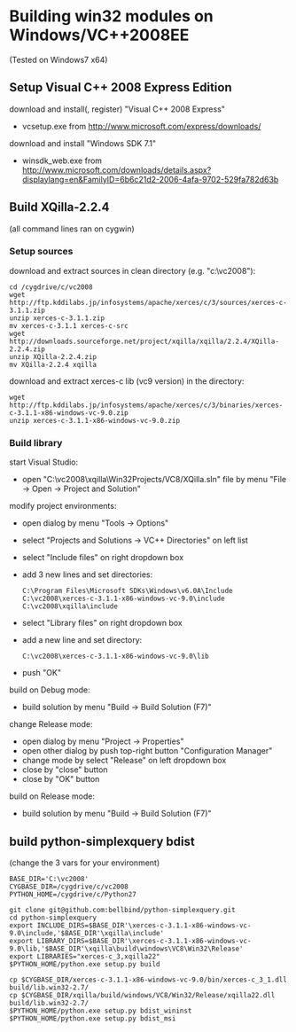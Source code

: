 # Building win32 modules on Windows/VC++2008EE

(Tested on Windows7 x64)

## Setup Visual C++ 2008 Express Edition

download and install(, register) "Visual C++ 2008 Express"

- vcsetup.exe from http://www.microsoft.com/express/downloads/

download and install "Windows SDK 7.1"

- winsdk_web.exe from http://www.microsoft.com/downloads/details.aspx?displaylang=en&FamilyID=6b6c21d2-2006-4afa-9702-529fa782d63b

## Build XQilla-2.2.4

(all command lines ran on cygwin)

### Setup sources

download and extract sources in clean directory (e.g. "c:\vc2008"):

    cd /cygdrive/c/vc2008
    wget http://ftp.kddilabs.jp/infosystems/apache/xerces/c/3/sources/xerces-c-3.1.1.zip
    unzip xerces-c-3.1.1.zip
    mv xerces-c-3.1.1 xerces-c-src
    wget http://downloads.sourceforge.net/project/xqilla/xqilla/2.2.4/XQilla-2.2.4.zip
    unzip XQilla-2.2.4.zip
    mv XQilla-2.2.4 xqilla

download and extract xerces-c lib (vc9 version) in the directory:

    wget http://ftp.kddilabs.jp/infosystems/apache/xerces/c/3/binaries/xerces-c-3.1.1-x86-windows-vc-9.0.zip
    unzip xerces-c-3.1.1-x86-windows-vc-9.0.zip

### Build library

start Visual Studio:

- open "C:\vc2008\xqilla\Win32Projects/VC8/XQilla.sln" file by menu "File -> Open -> Project and Solution"

modify project environments:

- open dialog by menu "Tools -> Options"
- select "Projects and Solutions -> VC++ Directories" on left list
- select "Include files" on right dropdown box
- add 3 new lines and set directories:

      C:\Program Files\Microsoft SDKs\Windows\v6.0A\Include
      C:\vc2008\xerces-c-3.1.1-x86-windows-vc-9.0\include
      C:\vc2008\xqilla\include

- select "Library files" on right dropdown box
- add a new line and set directory:

      C:\vc2008\xerces-c-3.1.1-x86-windows-vc-9.0\lib

- push "OK"

build on Debug mode:

- build solution by menu "Build -> Build Solution (F7)"

change Release mode:

- open dialog by menu "Project -> Properties"
- open other dialog by push top-right button "Configuration Manager"
- change mode by select "Release" on left dropdown box 
- close by "close" button
- close by "OK" button

build on Release mode:

- build solution by menu "Build -> Build Solution (F7)"

## build python-simplexquery bdist

(change the 3 vars for your environment)

    BASE_DIR='C:\vc2008'
    CYGBASE_DIR=/cygdrive/c/vc2008
    PYTHON_HOME=/cygdrive/c/Python27
    
    git clone git@github.com:bellbind/python-simplexquery.git
    cd python-simplexquery
    export INCLUDE_DIRS=$BASE_DIR'\xerces-c-3.1.1-x86-windows-vc-9.0\include,'$BASE_DIR'\xqilla\include'
    export LIBRARY_DIRS=$BASE_DIR'\xerces-c-3.1.1-x86-windows-vc-9.0\lib,'$BASE_DIR'\xqilla\build\windows\VC8\Win32\Release'
    export LIBRARIES="xerces-c_3,xqilla22"
    $PYTHON_HOME/python.exe setup.py build
    
    cp $CYGBASE_DIR/xerces-c-3.1.1-x86-windows-vc-9.0/bin/xerces-c_3_1.dll build/lib.win32-2.7/
    cp $CYGBASE_DIR/xqilla/build/windows/VC8/Win32/Release/xqilla22.dll build/lib.win32-2.7/
    $PYTHON_HOME/python.exe setup.py bdist_wininst
    $PYTHON_HOME/python.exe setup.py bdist_msi
